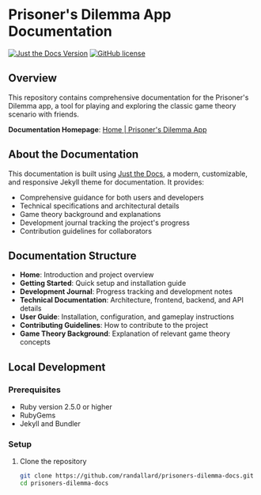 # Prisoner's Dilemma App Documentation

[![Just the Docs Version](https://img.shields.io/gem/v/just-the-docs)](https://github.com/just-the-docs/just-the-docs)
[![GitHub license](https://img.shields.io/github/license/randallard/prisoners-dilemma-docs)](https://github.com/randallard/prisoners-dilemma-docs/blob/main/LICENSE)

## Overview

This repository contains comprehensive documentation for the Prisoner's Dilemma app, a tool for playing and exploring the classic game theory scenario with friends.

**Documentation Homepage**: [Home | Prisoner's Dilemma App](https://randallard.github.io/prisoners-dilemma-docs/)

## About the Documentation

This documentation is built using [Just the Docs](https://just-the-docs.github.io/just-the-docs/), a modern, customizable, and responsive Jekyll theme for documentation. It provides:

- Comprehensive guidance for both users and developers
- Technical specifications and architectural details
- Game theory background and explanations
- Development journal tracking the project's progress
- Contribution guidelines for collaborators

## Documentation Structure

- **Home**: Introduction and project overview
- **Getting Started**: Quick setup and installation guide
- **Development Journal**: Progress tracking and development notes
- **Technical Documentation**: Architecture, frontend, backend, and API details
- **User Guide**: Installation, configuration, and gameplay instructions
- **Contributing Guidelines**: How to contribute to the project
- **Game Theory Background**: Explanation of relevant game theory concepts

## Local Development

### Prerequisites

- Ruby version 2.5.0 or higher
- RubyGems
- Jekyll and Bundler

### Setup

1. Clone the repository
   ```bash
   git clone https://github.com/randallard/prisoners-dilemma-docs.git
   cd prisoners-dilemma-docs